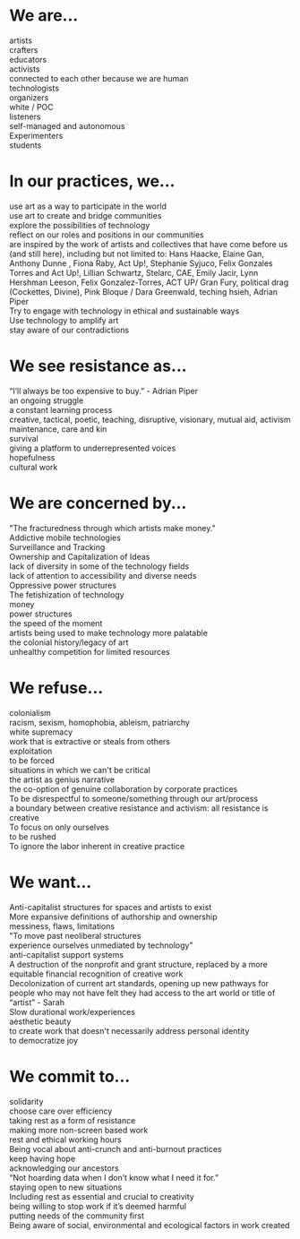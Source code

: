 # We are...
artists  
crafters  
educators  
activists  
connected to each other because we are human  
technologists  
organizers  
white / POC  
listeners  
self-managed and autonomous  
Experimenters  
students  


# In our practices, we...
use art as a way to participate in the world  
use art to create and bridge communities  
explore the possibilities of technology  
reflect on our roles and positions in our communities  
are inspired by the work of artists and collectives that have come before us (and still here), including but not limited to: Hans Haacke, Elaine Gan, Anthony Dunne , Fiona Raby, Act Up!, Stephanie Syjuco, Felix Gonzales Torres and Act Up!, Lillian Schwartz, Stelarc,  CAE, Emily Jacir, Lynn Hershman Leeson, Felix Gonzalez-Torres, ACT UP/ Gran Fury, political drag (Cockettes, Divine), Pink Bloque / Dara Greenwald, teching hsieh, Adrian Piper  
Try to engage with technology in ethical and sustainable ways  
Use technology to amplify art  
stay aware of our contradictions  


# We see resistance as...
“I’ll always be too expensive to buy.” - Adrian Piper  
an ongoing struggle  
a constant learning process  
creative, tactical, poetic, teaching, disruptive, visionary, mutual aid, activism  
maintenance, care and kin  
survival  
giving a platform to underrepresented voices  
hopefulness  
cultural work  


# We are concerned by...
"The fracturedness through which artists make money."  
Addictive mobile technologies  
Surveillance and Tracking  
Ownership and Capitalization of Ideas  
lack of diversity in some of the technology fields  
lack of attention to accessibility and diverse needs  
Oppressive power structures  
The fetishization of technology  
money  
power structures  
the speed of the moment  
artists being used to make technology more palatable  
the colonial history/legacy of art  
unhealthy competition for limited resources  

# We refuse...
colonialism  
racism, sexism, homophobia, ableism, patriarchy  
white supremacy  
work that is extractive or steals from others  
exploitation  
to be forced  
situations in which we can't be critical  
the artist as genius narrative  
the co-option of genuine collaboration by corporate practices  
To be disrespectful to someone/something through our art/process  
a boundary between creative resistance and activism: all resistance is creative  
To focus on only ourselves  
to be rushed  
To ignore the labor inherent in creative practice  


# We want...
Anti-capitalist structures for spaces and artists to exist  
More expansive definitions of authorship and ownership  
messiness, flaws, limitations  
"To move past neoliberal structures  
experience ourselves unmediated by technology"  
anti-capitalist support systems  
A destruction of the nonprofit and grant structure, replaced by a more equitable financial recognition of creative work  
Decolonization of current art standards, opening up new pathways for people who may not have felt they had access to the art world or title of “artist” - Sarah  
Slow durational work/experiences  
aesthetic beauty  
to create work that doesn't necessarily address personal identity  
to democratize joy  

# We commit to...
solidarity  
choose care over efficiency  
taking rest as a form of resistance  
making more non-screen based work  
rest and ethical working hours  
Being vocal about anti-crunch and anti-burnout practices  
keep having hope  
acknowledging our ancestors  
“Not hoarding data when I don’t know what I need it for.”  
staying open to new situations  
Including rest as essential and crucial to creativity  
being willing to stop work if it’s deemed harmful  
putting needs of the community first  
Being aware of social, environmental and ecological factors in work created
